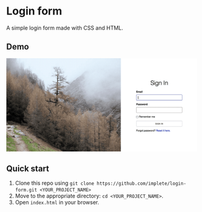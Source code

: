 # Login form

A simple login form made with CSS and HTML.

## Demo

![app demo](https://github.com/implete/login-form/raw/main/demo.gif "Login form demo")

## Quick start

1.  Clone this repo using `git clone https://github.com/implete/login-form.git <YOUR_PROJECT_NAME>`
2.  Move to the appropriate directory: `cd <YOUR_PROJECT_NAME>`.<br />
3. Open `index.html` in your browser.
